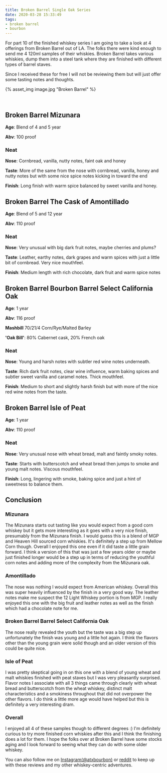 ```yaml
---
title: Broken Barrel Single Oak Series
date: 2020-03-28 15:33:49
tags:
- broken barrel
- bourbon
---
```


For part 10 of the finished whiskey series I am going to take a look at 4 offerings from Broken Barrel out of LA. The folks there were kind enough to send me 4 120ml samples of their whiskies. Broken Barrel takes various whiskies, dump them into a steel tank where they are finished with different types of barrel staves.

Since I received these for free I will not be reviewing them but will just offer some tasting notes and thoughts.

{% asset_img image.jpg "Broken Barrel" %}

&nbsp;

## Broken Barrel Mizunara
**Age**: Blend of 4 and 5 year

**Abv**: 100 proof

### Neat
**Nose**: Cornbread, vanilla, nutty notes, faint oak and honey

**Taste**: More of the same from the nose with cornbread, vanilla, honey and nutty notes but with some nice spice notes kicking in toward the end

**Finish**: Long finish with warm spice balanced by sweet vanilla and honey.

## Broken Barrel The Cask of Amontillado
**Age**: Blend of 5 and 12 year

**Abv**: 110 proof

### Neat
**Nose**: Very unusual with big dark fruit notes, maybe cherries and plums?  

**Taste**: Leather, earthy notes, dark grapes and warm spices with just a little bit of cornbread. Very nice mouthfeel. 

**Finish**: Medium length with rich chocolate, dark fruit and warm spice notes

## Broken Barrel Bourbon Barrel Select California Oak
**Age**: 1 year

**Abv**: 116 proof

**Mashbill** 70/21/4 Corn/Rye/Malted Barley

**'Oak Bill'**: 80% Cabernet cask, 20% French oak

### Neat
**Nose**: Young and harsh notes with subtler red wine notes underneath.

**Taste**: Rich dark fruit notes, clear wine influence, warm baking spices and subtler sweet vanilla and caramel notes. Thick mouthfeel.

**Finish**: Medium to short and slightly harsh finish but with more of the nice red wine notes from the taste.

## Broken Barrel Isle of Peat
**Age**: 1 year

**Abv**: 110 proof

### Neat
**Nose**: Very unusual nose with wheat bread, malt and faintly smoky notes.

**Taste**: Starts with butterscotch and wheat bread then jumps to smoke and young malt notes. Viscous mouthfeel.   

**Finish**: Long, lingering with smoke, baking spice and just a hint of sweetness to balance them.


## Conclusion

### Mizunara

The Mizunara starts out tasting like you would expect from a good corn whiskey but it gets more interesting as it goes with a very nice finish, presumably from the Mizunara finish. I would guess this is a blend of MGP and Heaven Hill sourced corn whiskies. It's definitely a step up from Mellow Corn though. Overall I enjoyed this one even if it did taste a little grain forward. I think a version of this that was just a few years older or maybe just finished longer would be a step up in terms of reducing the youthful corn notes and adding more of the complexity from the Mizunara oak.

### Amontillado
The nose was nothing I would expect from American whiskey. Overall this was super heavily influenced by the finish in a very good way. The leather notes make me suspect the 12 Light Whiskey portion is from MGP. I really enjoyed this one with the big fruit and leather notes as well as the finish which had a chocolate note for me.

### Broken Barrel Barrel Select California Oak
The nose really revealed the youth but the taste was a big step up unfortunately the finish was young and a little hot again. I think the flavors other than the young grain were solid though and an older version of this could be quite nice.

### Isle of Peat
I was pretty skeptical going in on this one with a blend of young wheat and malt whiskies finished with peat staves but I was very pleasantly surprised. Flavor notes I associate with all 3 things came through clearly with wheat bread and butterscotch from the wheat whiskey, distinct malt characteristics and a smokiness throughout that did not overpower the other flavors. I do think a little more age would have helped but this is definitely a very interesting dram.


### Overall

I enjoyed all 4 of these samples though to different degrees :) I'm definitely curious to try more finished corn whiskies after this and I think the finishing does a lot for them. I hope the folks over at Broken Barrel have some stocks aging and I look forward to seeing what they can do with some older whiskey.

You can also follow me on [Instagram(@atxbourbon)](https://www.instagram.com/atxbourbon/) or [reddit](https://www.reddit.com/r/atxbourbon/) to keep up with these reviews and my other whiskey-centric adventures.
